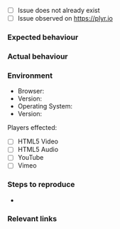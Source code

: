 <!--- 
Please use this issue template as it makes replicating and fixing the issue easier! 
--->

- [ ] Issue does not already exist
- [ ] Issue observed on https://plyr.io

### Expected behaviour 

### Actual behaviour

### Environment

- Browser:
- Version:  
- Operating System:
- Version: 

Players effected:
- [ ] HTML5 Video
- [ ] HTML5 Audio
- [ ] YouTube
- [ ] Vimeo

### Steps to reproduce 
- 

### Relevant links
